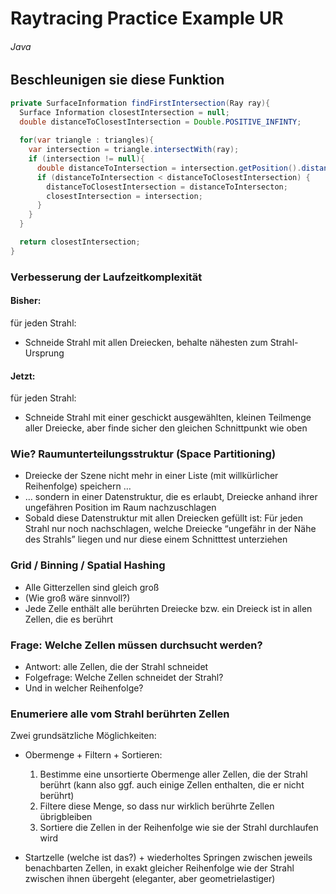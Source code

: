 # Raytracing Practice Example UR
###### Java

## Beschleunigen sie diese Funktion

```java
private SurfaceInformation findFirstIntersection(Ray ray){
  Surface Information closestIntersection = null;
  double distanceToClosestIntersection = Double.POSITIVE_INFINTY;
  
  for(var triangle : triangles){
    var intersection = triangle.intersectWith(ray);
    if (intersection != null){
      double distanceToIntersection = intersection.getPosition().distance(ray.getOrigin());
      if (distanceToIntersection < distanceToClosestIntersection) {
        distanceToClosestIntersection = distanceToIntersecton;
        closestIntersection = intersection;
      }
    }
  }

  return closestIntersection;
}
```

### Verbesserung der Laufzeitkomplexität

#### Bisher:
für jeden Strahl:
- Schneide Strahl mit allen Dreiecken, behalte nähesten zum Strahl-Ursprung

#### Jetzt:
für jeden Strahl:
- Schneide Strahl mit einer geschickt ausgewählten, kleinen Teilmenge aller Dreiecke, aber finde sicher den gleichen Schnittpunkt wie oben

### Wie? Raumunterteilungsstruktur (Space Partitioning)

- Dreiecke der Szene nicht mehr in einer Liste (mit willkürlicher Reihenfolge) speichern …
- … sondern in einer Datenstruktur, die es erlaubt, Dreiecke anhand ihrer ungefähren Position im Raum nachzuschlagen
- Sobald diese Datenstruktur mit allen Dreiecken gefüllt ist: Für jeden Strahl nur noch nachschlagen, welche Dreiecke “ungefähr in der Nähe des Strahls” liegen und nur diese einem Schnitttest unterziehen



### Grid / Binning / Spatial Hashing

- Alle Gitterzellen sind gleich groß
- (Wie groß wäre sinnvoll?)
- Jede Zelle enthält alle berührten Dreiecke bzw. ein Dreieck ist in allen Zellen, die es berührt

### Frage: Welche Zellen müssen durchsucht werden?

- Antwort: alle Zellen, die der Strahl schneidet
- Folgefrage: Welche Zellen schneidet der Strahl?
- Und in welcher Reihenfolge?

### Enumeriere alle vom Strahl berührten Zellen

Zwei grundsätzliche Möglichkeiten:

- Obermenge + Filtern + Sortieren:
  1. Bestimme eine unsortierte Obermenge aller Zellen, die der Strahl berührt (kann also ggf. auch einige Zellen enthalten, die er nicht berührt)
  2. Filtere diese Menge, so dass nur wirklich berührte Zellen übrigbleiben
  3. Sortiere die Zellen in der Reihenfolge wie sie der Strahl durchlaufen wird

- Startzelle (welche ist das?) + wiederholtes Springen zwischen jeweils benachbarten Zellen, in exakt gleicher Reihenfolge wie der Strahl zwischen ihnen übergeht (eleganter, aber geometrielastiger)

